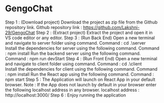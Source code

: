 # GengoChat
Step 1 : (Download project)
Download the project as zip file from the Github repository link.
Github repository link : https://github.com/Lakshni-29/GengoChat
Step 2 : (Extract project)
Extract the project and open it in VS code editor or any editor.
Step 3 : (Run Back End)
Open a new terminal and navigate to server folder using command. 
Command : cd .\server\
Install the dependencies for server using the following command.
Command : npm install
Run the backend server using the following command.
Command : npm run devStart
Step 4 : (Run Front End)
Open a new terminal and navigate to client folder using command.
Command : cd .\client\
Install the dependencies for client using the following command.
Command : npm install
Run the React app using the following command.
Command : npm start 
Step 5 :
The Application will launch on React App in your default browser.
Note : If the App does not launch by default in your browser enter 
the following localhost address in any browser.
localhost address : http://localhost:3000/
Step 6 :
Enjoy running the application
